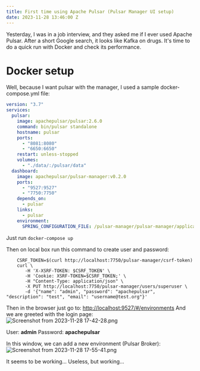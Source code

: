 ```yaml
---
title: First time using Apache Pulsar (Pulsar Manager UI setup)
date: 2023-11-28 13:46:00 Z
---
```


Yesterday, I was in a job interview, and they asked me if I ever used Apache Pulsar.
After a short Google search, it looks like Kafka on drugs.
It's time to do a quick run with Docker and check its performance.

# Docker setup

Well, because I want pulsar with the manager, I used a sample docker-compose.yml file:

```yaml
version: "3.7"
services:
  pulsar:
    image: apachepulsar/pulsar:2.6.0
    command: bin/pulsar standalone
    hostname: pulsar
    ports:
      - "8081:8080"
      - "6650:6650"
    restart: unless-stopped
    volumes:
      - "./data/:/pulsar/data"
  dashboard:
    image: apachepulsar/pulsar-manager:v0.2.0
    ports:
      - "9527:9527"
      - "7750:7750"
    depends_on:
      - pulsar
    links:
      - pulsar
    environment:
      SPRING_CONFIGURATION_FILE: /pulsar-manager/pulsar-manager/application.properties
```

Just run ```docker-compose up```

Then on local box run this command to create user and password:

```shell
    CSRF_TOKEN=$(curl http://localhost:7750/pulsar-manager/csrf-token)
    curl \
       -H 'X-XSRF-TOKEN: $CSRF_TOKEN' \
       -H 'Cookie: XSRF-TOKEN=$CSRF_TOKEN;' \
       -H "Content-Type: application/json" \
       -X PUT http://localhost:7750/pulsar-manager/users/superuser \
       -d '{"name": "admin", "password": "apachepulsar", "description": "test", "email": "username@test.org"}'
```

Then in the browser just go to: [http://localhost:9527/#/environments](http://localhost:9527/#/environments)
And we are greeted with the login page:
![Screenshot from 2023-11-28 17-42-28.png](/uploads/Screenshot%20from%202023-11-28%2017-42-28.png)

User: **admin**
Password: **apachepulsar**

In this window, we can add a new environment (Pulsar Broker):
![Screenshot from 2023-11-28 17-55-41.png](/uploads/Screenshot%20from%202023-11-28%2017-55-41.png)

It seems to be working... Useless, but working...








